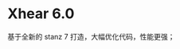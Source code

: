 # Xhear 6.0

基于全新的 stanz 7 打造，大幅优化代码，性能更强；

<!-- 重构原因：因Xhear 6 添加 x-fill 特性后，开发风格大幅度往 x-fill 上靠，所以重构向x-fill更友好的风格； -->

<!-- # Xhear 5.0

将基于 stanz 6.0 开发，大幅度优化代码，提高兼容性；

将新增 `:attr` 等模板语法；

将采用 web components 方案封装，相比4.0性能更强，体积更小，使用更容易；

相比 xhear 4.0，优化事件绑定机制；

想要运行 watch编译，请将 stanz 6 放在与项目同一个目录；

# Xhear 4.0

基于新的 stanz 5.0 开发，增强性能，优化代码结构；

## Xhear 3.0

xhear 3.0 摆脱了jQuery，借鉴jQuery，脱胎于stanz；

相对于xhear2，大量精简代码，减少错误，增强性能；

### Xhear 2.0

Xhear 1.0 使用过程中发现很多问题，需要精简很多没用和容易出错的功能，干脆重构； -->
